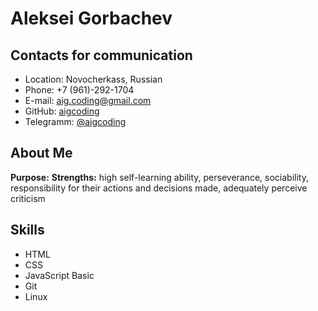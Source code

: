 # Aleksei Gorbachev

## Contacts for communication

* Location: Novocherkass, Russian
* Phone: +7 (961)-292-1704
* E-mail: aig.coding@gmail.com
* GitHub: [aigcoding](https://github.com/aigcoding)
* Telegramm: [@aigcoding](https://t.me/aigcoding)

## About Me

**Purpose:**
**Strengths:** high self-learning ability, perseverance, sociability, responsibility for their actions and decisions made, adequately perceive criticism

## Skills

* HTML
* CSS
* JavaScript Basic
* Git
* Linux


